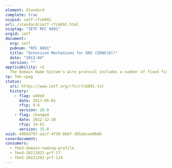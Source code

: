 ```yaml
---
element: Standard
complete: true
nispid: ietf-rfc6891
url: /standard/ietf-rfc6891.html
nisptag: "IETF RFC 6891"
orgid: ietf
document:
  org: ietf
  pubnum: "RFC 6891"
  title: "Extension Mechanisms for DNS (EDNS(0))"
  date: "2013-04"
  version: ""
applicability: >2
  The Domain Name System's wire protocol includes a number of fixed fields whose range has been or soon will be exhausted and does not allow requestors to advertise their capabilities to responders. This document describes backward-compatible mechanisms for allowing the protocol to grow. This document updates the Extension Mechanisms for DNS (EDNS(0)) specification (and obsoletes RFC 2671) based on feedback from deployment experience in several implementations. It also obsoletes RFC 2673 (Binary Labels in the Domain Name System) and adds considerations on the use of extended labels in the DNS.
rp: fmn-cpwg
status:
  uri: https://www.ietf.org/rfc/rfc6891.txt
  history: 
    - flag: added
      date: 2017-05-01
      rfcp: 9-6
      version: 10.0
    - flag: changed
      date: 2022-12-20
      rfcp: 14-62
      version: 15.0
uuid: 49b6d797-a2cf-4f58-8b6f-365abcea9bd6
coverdocument:
consumers:
  - fmn3-domain-naming-profile
  - fmn4-20211022-prf-17
  - fmn5-20221202-prf-124
---
```

